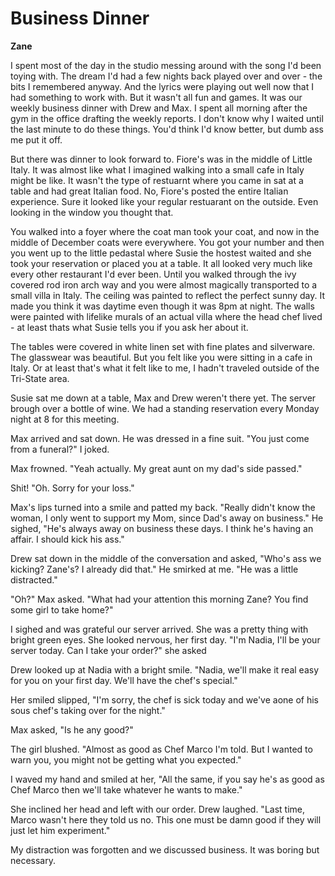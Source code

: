 # Business Dinner

**Zane**

I spent most of the day in the studio messing around with the song I'd been toying with.  The dream I'd had a few nights back played over and over - the bits I remembered anyway.  And the lyrics were playing out well now that I had something to work with.  But it wasn't all fun and games.  It was our weekly business dinner with Drew and Max.  I spent all morning after the gym in the office drafting the weekly reports.  I don't know why I waited until the last minute to do these things.  You'd think I'd know better, but dumb ass me put it off.

But there was dinner to look forward to.  Fiore's was in the middle of Little Italy.  It was almost like what I imagined walking into a small cafe in Italy might be like.  It wasn't the type of restuarnt where you came in sat at a table and had great Italian food.  No, Fiore's posted the entire Italian experience.  Sure it looked like your regular restuarant on the outside.  Even looking in the window you thought that.

You walked into a foyer where the coat man took your coat, and now in the middle of December coats were everywhere.  You got your number and then you went up to the little pedastal where Susie the hostest waited and she took your reservation or placed you at a table.  It all looked very much like every other restaurant I'd ever been.  Until you walked through the ivy covered rod iron arch way and you were almost magically transported to a small villa in Italy.  The ceiling was painted to reflect the perfect sunny day.  It made you think it was daytime even though it was 8pm at night.  The walls were painted with lifelike murals of an actual villa where the head chef lived - at least thats what Susie tells you if you ask her about it.

The tables were covered in white linen set with fine plates and silverware.  The glasswear was beautiful.  But you felt like you were sitting in a cafe in Italy.  Or at least that's what it felt like to me, I hadn't traveled outside of the Tri-State area.

Susie sat me down at a table, Max and Drew weren't there yet.  The server brough over a bottle of wine.  We had a standing reservation every Monday night at 8 for this meeting.

Max arrived and sat down.  He was dressed in a fine suit.  "You just come from a funeral?" I joked.

Max frowned.  "Yeah actually.  My great aunt on my dad's side passed."

Shit!  "Oh.  Sorry for your loss."

Max's lips turned into a smile and patted my back.  "Really didn't know the woman, I only went to support my Mom, since Dad's away on business."  He sighed, "He's always away on business these days. I think he's having an affair.  I should kick his ass."

Drew sat down in the middle of the conversation and asked, "Who's ass we kicking?  Zane's?  I already did that."  He smirked at me.  "He was a little distracted."

"Oh?"  Max asked.  "What had your attention this morning Zane?  You find some girl to take home?"

I sighed and was grateful our server arrived.  She was a pretty thing with bright green eyes.  She looked nervous, her first day.  "I'm Nadia, I'll be your server today. Can I take your order?"  she asked

Drew looked up at Nadia with a bright smile.  "Nadia, we'll make it real easy for you on your first day.  We'll have the chef's special."

Her smiled slipped, "I'm sorry, the chef is sick today and we've aone of his sous chef's taking over for the night."

Max asked, "Is he any good?"

The girl blushed.  "Almost as good as Chef Marco I'm told.  But I wanted to warn you, you might not be getting what you expected."

I waved my hand and smiled at her, "All the same, if you say he's as good as Chef Marco then we'll take whatever he wants to make."

She inclined her head and left with our order.  Drew laughed.  "Last time, Marco wasn't here they told us no.  This one must be damn good if they will just let him experiment."

My distraction was forgotten and we discussed business.  It was boring but necessary.

